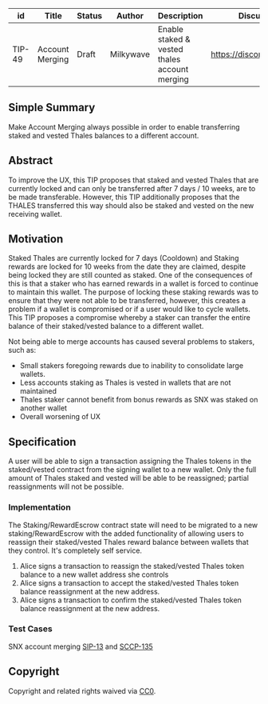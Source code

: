 | id | Title | Status | Author | Description | Discussions to | Created |
| ----------- | ----------- | ----------- | ----------- | ----------- | ----------- | ----------- |
| TIP-49 |  Account Merging | Draft | Milkywave | Enable staked & vested thales account merging | https://discord.gg/WTe9sK5A | 2022-06-09



## Simple Summary
Make Account Merging always possible in order to enable transferring staked and vested Thales balances to a different account.

## Abstract 

To improve the UX, this TIP proposes that staked and vested Thales that are currently locked and can only be transferred after 7 days / 10 weeks, are to be made transferable. However, this TIP additionally proposes that the THALES transferred this way should also be staked and vested on the new receiving wallet.

## Motivation

Staked Thales are currently locked for 7 days (Cooldown) and Staking rewards are locked for 10 weeks from the date they are claimed, despite being locked they are still counted as staked. One of the consequences of this is that a staker who has earned rewards in a wallet is forced to continue to maintain this wallet. The purpose of locking these staking rewards was to ensure that they were not able to be transferred, however, this creates a problem if a wallet is compromised or if a user would like to cycle wallets. This TIP proposes a compromise whereby a staker can transfer the entire balance of their staked/vested balance to a different wallet.

Not being able to merge accounts has caused several problems to stakers, such as:
  
 - Small stakers foregoing rewards due to inability to consolidate large wallets. 
 - Less accounts staking as Thales is vested in wallets that are not maintained
 - Thales staker cannot benefit from bonus rewards as SNX was staked on another wallet
 - Overall worsening of UX
  
## Specification
A user will be able to sign a transaction assigning the Thales tokens in the staked/vested contract from the signing wallet to a new wallet. Only the full amount of Thales staked and vested will be able to be reassigned; partial reassignments will not be possible.

### Implementation
The Staking/RewardEscrow contract state will need to be migrated to a new staking/RewardEscrow with the added functionality of allowing users to reassign their staked/vested Thales reward balance between wallets that they control. It's completely self service.

1. Alice signs a transaction to reassign the staked/vested Thales token balance to a new wallet address she controls
2. Alice signs a transaction to accept the staked/vested Thales token balance reassignment at the new address.
3. Alice signs a transaction to confirm the staked/vested Thales token balance reassignment at the new address.


### Test Cases
SNX account merging [SIP-13](https://sips.synthetix.io/sips/sip-13/) and [SCCP-135](https://sips.synthetix.io/sccp/sccp-135/)


## Copyright
Copyright and related rights waived via [CC0](https://creativecommons.org/publicdomain/zero/1.0/).
